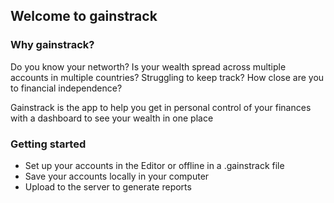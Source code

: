 ## Welcome to gainstrack
### Why gainstrack?
Do you know your networth? Is your wealth spread across multiple accounts in multiple countries? Struggling to keep track? How close are you to financial independence?

Gainstrack is the app to help you get in personal control of your finances with a dashboard to see your wealth in one place

### Getting started
- Set up your accounts in the Editor or offline in a .gainstrack file
- Save your accounts locally in your computer
- Upload to the server to generate reports
